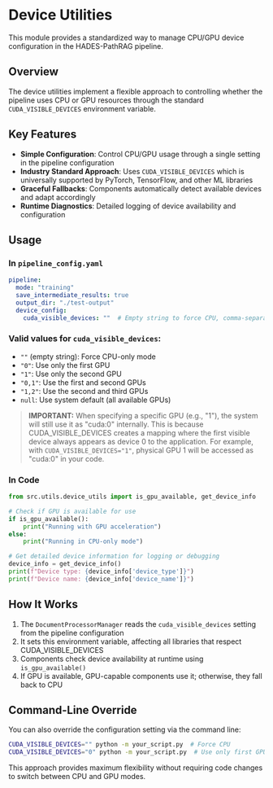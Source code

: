 # Device Utilities

This module provides a standardized way to manage CPU/GPU device configuration in the HADES-PathRAG pipeline.

## Overview

The device utilities implement a flexible approach to controlling whether the pipeline uses CPU or GPU resources through the standard `CUDA_VISIBLE_DEVICES` environment variable.

## Key Features

- **Simple Configuration**: Control CPU/GPU usage through a single setting in the pipeline configuration
- **Industry Standard Approach**: Uses `CUDA_VISIBLE_DEVICES` which is universally supported by PyTorch, TensorFlow, and other ML libraries
- **Graceful Fallbacks**: Components automatically detect available devices and adapt accordingly
- **Runtime Diagnostics**: Detailed logging of device availability and configuration

## Usage

### In `pipeline_config.yaml`

```yaml
pipeline:
  mode: "training"
  save_intermediate_results: true
  output_dir: "./test-output"
  device_config:
    cuda_visible_devices: ""  # Empty string to force CPU, comma-separated device IDs for GPU (e.g., "0,1"), or null for system default
```

### Valid values for `cuda_visible_devices`:

- `""` (empty string): Force CPU-only mode
- `"0"`: Use only the first GPU
- `"1"`: Use only the second GPU
- `"0,1"`: Use the first and second GPUs
- `"1,2"`: Use the second and third GPUs
- `null`: Use system default (all available GPUs)

> **IMPORTANT:** When specifying a specific GPU (e.g., "1"), the system will still use it as "cuda:0" internally. This is because CUDA_VISIBLE_DEVICES creates a mapping where the first visible device always appears as device 0 to the application. For example, with `CUDA_VISIBLE_DEVICES="1"`, physical GPU 1 will be accessed as "cuda:0" in your code.

### In Code

```python
from src.utils.device_utils import is_gpu_available, get_device_info

# Check if GPU is available for use
if is_gpu_available():
    print("Running with GPU acceleration")
else:
    print("Running in CPU-only mode")

# Get detailed device information for logging or debugging
device_info = get_device_info()
print(f"Device type: {device_info['device_type']}")
print(f"Device name: {device_info['device_name']}")
```

## How It Works

1. The `DocumentProcessorManager` reads the `cuda_visible_devices` setting from the pipeline configuration
2. It sets this environment variable, affecting all libraries that respect CUDA_VISIBLE_DEVICES
3. Components check device availability at runtime using `is_gpu_available()`
4. If GPU is available, GPU-capable components use it; otherwise, they fall back to CPU

## Command-Line Override

You can also override the configuration setting via the command line:

```bash
CUDA_VISIBLE_DEVICES="" python -m your_script.py  # Force CPU
CUDA_VISIBLE_DEVICES="0" python -m your_script.py  # Use only first GPU
```

This approach provides maximum flexibility without requiring code changes to switch between CPU and GPU modes.
